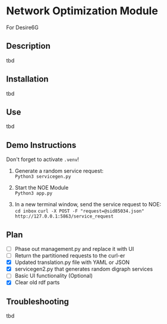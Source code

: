 # Network Optimization Module
For Desire6G

## Description
tbd

## Installation
tbd

## Use
tbd

## Demo Instructions
Don't forget to activate `.venv`!

1. Generate a random service request:  
`Python3 servicegen.py`

2. Start the NOE Module  
`Python3 app.py`

3. In a new terminal window, send the service request to NOE:  
`cd inbox`
`curl -X POST -F "request=@sid85034.json" http://127.0.0.1:5863/service_request`

## Plan
- [ ] Phase out management.py and replace it with UI
- [ ] Return the partitioned requests to the curl-er
- [x] Updated translation.py file with YAML or JSON 
- [x] servicegen2.py that generates random digraph services
- [ ] Basic UI functionality (Optional)
- [x] Clear old rdf parts

## Troubleshooting
tbd